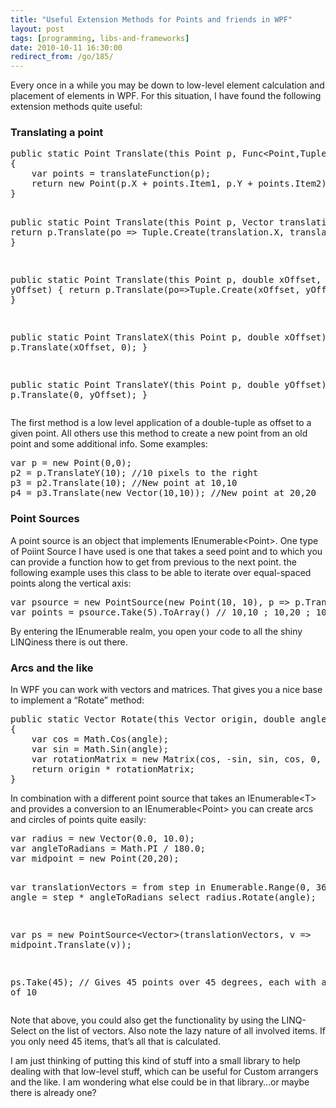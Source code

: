```yaml
---
title: "Useful Extension Methods for Points and friends in WPF"
layout: post
tags: [programming, libs-and-frameworks]
date: 2010-10-11 16:30:00
redirect_from: /go/185/
---
```


Every once in a while you may be down to low-level element calculation and placement of elements in WPF. For this situation, I have found the following extension methods quite useful:

### Translating a point
 <div style="padding-bottom: 0px; margin: 0px; padding-left: 0px; padding-right: 0px; display: inline; float: none; padding-top: 0px" id="scid:812469c5-0cb0-4c63-8c15-c81123a09de7:facf6c1b-2a27-4f03-8419-42e848242b43" class="wlWriterEditableSmartContent"><pre name="code" class="c#">public static Point Translate(this Point p, Func&lt;Point,Tuple&lt;double,double&gt;&gt; translateFunction)
{
    var points = translateFunction(p);
    return new Point(p.X + points.Item1, p.Y + points.Item2);
}

public static Point Translate(this Point p, Vector translation)
{
    return p.Translate(po =&gt; Tuple.Create(translation.X, translation.Y));
}

public static Point Translate(this Point p, double xOffset, double yOffset)
{
    return p.Translate(po=&gt;Tuple.Create(xOffset, yOffset));
}

public static Point TranslateX(this Point p, double xOffset)
{
    return p.Translate(xOffset, 0);
}

public static Point TranslateY(this Point p, double yOffset)
{
    return p.Translate(0, yOffset);
}</pre></div>

The first method is a low level application of a double-tuple as offset to a given point. All others use this method to create a new point from an old point and some additional info. Some examples:

<div style="padding-bottom: 0px; margin: 0px; padding-left: 0px; padding-right: 0px; display: inline; float: none; padding-top: 0px" id="scid:812469c5-0cb0-4c63-8c15-c81123a09de7:e74055e9-3855-4599-b776-fe59dc3fabdc" class="wlWriterEditableSmartContent"><pre name="code" class="c#">var p = new Point(0,0);
p2 = p.TranslateY(10); //10 pixels to the right
p3 = p2.Translate(10); //New point at 10,10
p4 = p3.Translate(new Vector(10,10)); //New point at 20,20</pre></div>

### Point Sources

A point source is an object that implements IEnumerable&lt;Point&gt;. One type of Poiint Source I have used is one that takes a seed point and to which you can provide a function how to get from previous to the next point. the following example uses this class to be able to iterate over equal-spaced points along the vertical axis:

<div style="padding-bottom: 0px; margin: 0px; padding-left: 0px; padding-right: 0px; display: inline; float: none; padding-top: 0px" id="scid:812469c5-0cb0-4c63-8c15-c81123a09de7:49c08465-1cd6-49d0-8940-20a2871ef835" class="wlWriterEditableSmartContent"><pre name="code" class="c#">var psource = new PointSource(new Point(10, 10), p =&gt; p.TranslateY(10));
var points = psource.Take(5).ToArray() // 10,10 ; 10,20 ; 10,30 ...</pre></div>

By entering the IEnumerable realm, you open your code to all the shiny LINQiness there is out there.

### Arcs and the like

In WPF you can work with vectors and matrices. That gives you a nice base to implement a “Rotate” method:

<div style="padding-bottom: 0px; margin: 0px; padding-left: 0px; padding-right: 0px; display: inline; float: none; padding-top: 0px" id="scid:812469c5-0cb0-4c63-8c15-c81123a09de7:126bfd5d-6b0c-4fba-8415-c7fa77b0609f" class="wlWriterEditableSmartContent"><pre name="code" class="c#">public static Vector Rotate(this Vector origin, double angle)
{
    var cos = Math.Cos(angle);
    var sin = Math.Sin(angle);
    var rotationMatrix = new Matrix(cos, -sin, sin, cos, 0, 0);
    return origin * rotationMatrix;
}</pre></div>

In combination with a different point source that takes an IEnumerable&lt;T&gt; and provides a conversion to an IEnumerable&lt;Point&gt; you can create arcs and circles of points quite easily:

<div style="padding-bottom: 0px; margin: 0px; padding-left: 0px; padding-right: 0px; display: inline; float: none; padding-top: 0px" id="scid:812469c5-0cb0-4c63-8c15-c81123a09de7:f9d7e2c5-f7d4-45d6-b08e-e5b2a151c766" class="wlWriterEditableSmartContent"><pre name="code" class="c#">var radius = new Vector(0.0, 10.0);
var angleToRadians = Math.PI / 180.0;
var midpoint = new Point(20,20);

var translationVectors =
  from step in Enumerable.Range(0, 360)
  let angle = step * angleToRadians
  select radius.Rotate(angle);

var ps = new PointSource&lt;Vector&gt;(translationVectors, v =&gt; midpoint.Translate(v));

ps.Take(45); // Gives 45 points over 45 degrees, each with a radius of 10</pre></div>

Note that above, you could also get the functionality by using the LINQ-Select on the list of vectors. Also note the lazy nature of all involved items. If you only need 45 items, that’s all that is calculated.

I am just thinking of putting this kind of stuff into a small library to help dealing with that low-level stuff, which can be useful for Custom arrangers and the like. I am wondering what else could be in that library…or maybe there is already one?